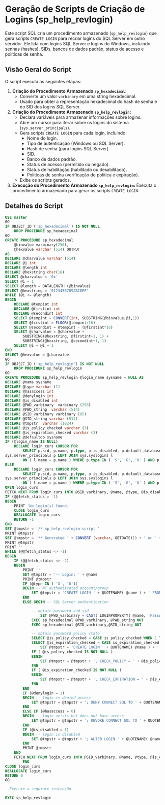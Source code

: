 # Geração de Scripts de Criação de Logins (sp_help_revlogin)

Este script SQL cria um procedimento armazenado (`sp_help_revlogin`) que gera scripts `CREATE LOGIN` para recriar logins do SQL Server em outro servidor. Ele lida com logins SQL Server e logins do Windows, incluindo senhas (hashes), SIDs, bancos de dados padrão, status de acesso e políticas de senha.

## Visão Geral do Script

O script executa as seguintes etapas:

1.  **Criação do Procedimento Armazenado `sp_hexadecimal`:**
    * Converte um valor `varbinary` em uma string hexadecimal.
    * Usado para obter a representação hexadecimal do hash de senha e do SID dos logins SQL Server.
2.  **Criação do Procedimento Armazenado `sp_help_revlogin`:**
    * Declara variáveis para armazenar informações sobre logins.
    * Abre um cursor para iterar sobre os logins do sistema (`sys.server_principals`).
    * Gera scripts `CREATE LOGIN` para cada login, incluindo:
        * Nome do login.
        * Tipo de autenticação (Windows ou SQL Server).
        * Hash de senha (para logins SQL Server).
        * SID.
        * Banco de dados padrão.
        * Status de acesso (permitido ou negado).
        * Status de habilitação (habilitado ou desabilitado).
        * Políticas de senha (verificação de política e expiração).
    * Exibe os scripts gerados.
3.  **Execução do Procedimento Armazenado `sp_help_revlogin`:** Executa o procedimento armazenado para gerar os scripts `CREATE LOGIN`.

## Detalhes do Script

```sql
USE master
GO
IF OBJECT_ID ('sp_hexadecimal') IS NOT NULL
    DROP PROCEDURE sp_hexadecimal
GO
CREATE PROCEDURE sp_hexadecimal
    @binvalue varbinary(256),
    @hexvalue varchar (514) OUTPUT
AS
DECLARE @charvalue varchar (514)
DECLARE @i int
DECLARE @length int
DECLARE @hexstring char(16)
SELECT @charvalue = '0x'
SELECT @i = 1
SELECT @length = DATALENGTH (@binvalue)
SELECT @hexstring = '0123456789ABCDEF'
WHILE (@i <= @length)
BEGIN
    DECLARE @tempint int
    DECLARE @firstint int
    DECLARE @secondint int
    SELECT @tempint = CONVERT(int, SUBSTRING(@binvalue,@i,1))
    SELECT @firstint = FLOOR(@tempint/16)
    SELECT @secondint = @tempint - (@firstint*16)
    SELECT @charvalue = @charvalue +
        SUBSTRING(@hexstring, @firstint+1, 1) +
        SUBSTRING(@hexstring, @secondint+1, 1)
    SELECT @i = @i + 1
END
SELECT @hexvalue = @charvalue
GO
IF OBJECT_ID ('sp_help_revlogin') IS NOT NULL
    DROP PROCEDURE sp_help_revlogin
GO
CREATE PROCEDURE sp_help_revlogin @login_name sysname = NULL AS
DECLARE @name sysname
DECLARE @type varchar (1)
DECLARE @hasaccess int
DECLARE @denylogin int
DECLARE @is_disabled int
DECLARE @PWD_varbinary  varbinary (256)
DECLARE @PWD_string  varchar (514)
DECLARE @SID_varbinary varbinary (85)
DECLARE @SID_string varchar (514)
DECLARE @tmpstr  varchar (1024)
DECLARE @is_policy_checked varchar (3)
DECLARE @is_expiration_checked varchar (3)
DECLARE @defaultdb sysname
IF (@login_name IS NULL)
    DECLARE login_curs CURSOR FOR
        SELECT p.sid, p.name, p.type, p.is_disabled, p.default_database_name, l.hasaccess, l.denylogin FROM
sys.server_principals p LEFT JOIN sys.syslogins l
        ON ( l.name = p.name ) WHERE p.type IN ( 'S', 'G', 'U' ) AND p.name <> 'sa'
ELSE
    DECLARE login_curs CURSOR FOR
        SELECT p.sid, p.name, p.type, p.is_disabled, p.default_database_name, l.hasaccess, l.denylogin FROM
sys.server_principals p LEFT JOIN sys.syslogins l
        ON ( l.name = p.name ) WHERE p.type IN ( 'S', 'G', 'U' ) AND p.name = @login_name
OPEN login_curs
FETCH NEXT FROM login_curs INTO @SID_varbinary, @name, @type, @is_disabled, @defaultdb, @hasaccess, @denylogin
IF (@@fetch_status = -1)
BEGIN
    PRINT 'No login(s) found.'
    CLOSE login_curs
    DEALLOCATE login_curs
    RETURN -1
END
SET @tmpstr = '/* sp_help_revlogin script '
PRINT @tmpstr
SET @tmpstr = '** Generated ' + CONVERT (varchar, GETDATE()) + ' on ' + @@SERVERNAME + ' */'
PRINT @tmpstr
PRINT ''
WHILE (@@fetch_status <> -1)
BEGIN
    IF (@@fetch_status <> -2)
    BEGIN
        PRINT ''
        SET @tmpstr = '-- Login: ' + @name
        PRINT @tmpstr
        IF (@type IN ( 'G', 'U'))
        BEGIN -- NT authenticated account/group
            SET @tmpstr = 'CREATE LOGIN ' + QUOTENAME( @name ) + ' FROM WINDOWS WITH DEFAULT_DATABASE = [' + @defaultdb + ']'
        END
        ELSE BEGIN -- SQL Server authentication

            -- obtain password and sid
                SET @PWD_varbinary = CAST( LOGINPROPERTY( @name, 'PasswordHash' ) AS varbinary (256) )
            EXEC sp_hexadecimal @PWD_varbinary, @PWD_string OUT
            EXEC sp_hexadecimal @SID_varbinary,@SID_string OUT

            -- obtain password policy state
            SELECT @is_policy_checked = CASE is_policy_checked WHEN 1 THEN 'ON' WHEN 0 THEN 'OFF' ELSE NULL END FROM sys.sql_logins WHERE name = @name
            SELECT @is_expiration_checked = CASE is_expiration_checked WHEN 1 THEN 'ON' WHEN 0 THEN 'OFF' ELSE NULL END FROM sys.sql_logins WHERE name = @name
                SET @tmpstr = 'CREATE LOGIN ' + QUOTENAME( @name ) + ' WITH PASSWORD = ' + @PWD_string + ' HASHED, SID = ' + @SID_string + ', DEFAULT_DATABASE = [' + @defaultdb + ']'
            IF ( @is_policy_checked IS NOT NULL )
            BEGIN
                SET @tmpstr = @tmpstr + ', CHECK_POLICY = ' + @is_policy_checked
            END
            IF ( @is_expiration_checked IS NOT NULL )
            BEGIN
                SET @tmpstr = @tmpstr + ', CHECK_EXPIRATION = ' + @is_expiration_checked
            END
        END
        IF (@denylogin = 1)
        BEGIN -- login is denied access
            SET @tmpstr = @tmpstr + '; DENY CONNECT SQL TO ' + QUOTENAME( @name )
        END
        ELSE IF (@hasaccess = 0)
        BEGIN -- login exists but does not have access
            SET @tmpstr = @tmpstr + '; REVOKE CONNECT SQL TO ' + QUOTENAME( @name )
        END
        IF (@is_disabled = 1)
        BEGIN -- login is disabled
            SET @tmpstr = @tmpstr + '; ALTER LOGIN ' + QUOTENAME( @name ) + ' DISABLE'
        END
        PRINT @tmpstr
    END
    FETCH NEXT FROM login_curs INTO @SID_varbinary, @name, @type, @is_disabled, @defaultdb, @hasaccess, @denylogin
        END
CLOSE login_curs
DEALLOCATE login_curs
RETURN 0
GO

--Execute a seguinte instrução.

EXEC sp_help_revlogin
